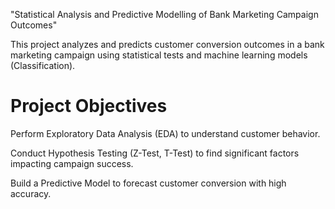 "Statistical Analysis and Predictive Modelling of Bank Marketing Campaign Outcomes"

This project analyzes and predicts customer conversion outcomes in a bank marketing campaign using statistical tests and machine learning models (Classification).

# Project Objectives

Perform Exploratory Data Analysis (EDA) to understand customer behavior.

Conduct Hypothesis Testing (Z-Test, T-Test) to find significant factors impacting campaign success.

Build a Predictive Model to forecast customer conversion with high accuracy.
